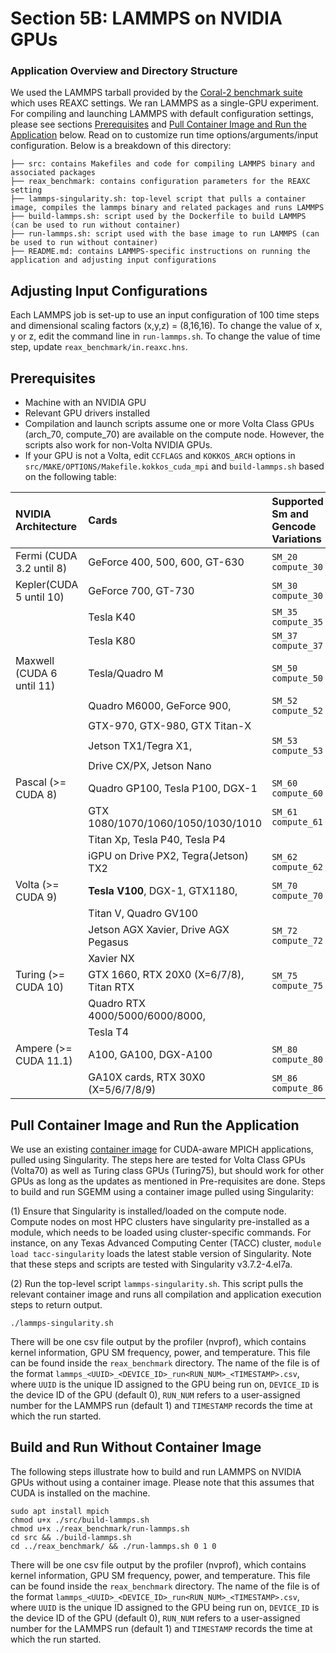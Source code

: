 # Section 5B: LAMMPS on NVIDIA GPUs

### Application Overview and Directory Structure
We used the LAMMPS tarball provided by the [Coral-2 benchmark suite](https://asc.llnl.gov/coral-2-benchmarks) which uses REAXC settings. We ran LAMMPS as a single-GPU experiment. For compiling and launching LAMMPS with default configuration settings, please see sections [Prerequisites](#prerequisites) and [Pull Container Image and Run the Application](#pull-container-image-and-run-the-application) below. Read on to customize run time options/arguments/input configuration.
Below is a breakdown of this directory:

```
├── src: contains Makefiles and code for compiling LAMMPS binary and associated packages
├── reax_benchmark: contains configuration parameters for the REAXC setting
├── lammps-singularity.sh: top-level script that pulls a container image, compiles the lammps binary and related packages and runs LAMMPS
├── build-lammps.sh: script used by the Dockerfile to build LAMMPS (can be used to run without container)
├── run-lammps.sh: script used with the base image to run LAMMPS (can be used to run without container)
├── README.md: contains LAMMPS-specific instructions on running the application and adjusting input configurations
```

## Adjusting Input Configurations
Each LAMMPS job is set-up to use an input configuration of 100 time steps and dimensional scaling factors (x,y,z) = (8,16,16). To change the value of x, y or z, edit the command line in `run-lammps.sh`. To change the value of time step, update `reax_benchmark/in.reaxc.hns`. 

## Prerequisites
* Machine with an NVIDIA GPU
* Relevant GPU drivers installed
* Compilation and launch scripts assume one or more Volta Class GPUs (arch_70, compute_70) are available on the compute node. However, the scripts also work for non-Volta NVIDIA GPUs. 
* If your GPU is not a Volta, edit `CCFLAGS` and `KOKKOS_ARCH` options in `src/MAKE/OPTIONS/Makefile.kokkos_cuda_mpi` and `build-lammps.sh`
based on the following table: 

| NVIDIA Architecture        | Cards                                   | Supported Sm and Gencode Variations |
|:---------------------------|:----------------------------------------|:------------------------------------|
| Fermi (CUDA 3.2 until 8)   | GeForce 400, 500, 600, GT-630           | `SM_20` `compute_30`                |
| Kepler(CUDA 5 until 10)    | GeForce 700, GT-730                     | `SM_30` `compute_30`                |
|                            | Tesla K40                               | `SM_35` `compute_35`                |
|                            | Tesla K80                               | `SM_37` `compute_37`                |
| Maxwell (CUDA 6 until 11)  | Tesla/Quadro M                          | `SM_50` `compute_50`                |
|                            | Quadro M6000, GeForce 900,              | `SM_52` `compute_52`                |
|                            | GTX-970, GTX-980, GTX Titan-X           |                                     |
|                            | Jetson TX1/Tegra X1,                    | `SM_53` `compute_53`                |
|                            | Drive CX/PX, Jetson Nano                |                                     |
| Pascal (>= CUDA 8)         | Quadro GP100, Tesla P100, DGX-1         | `SM_60` `compute_60`                |
|                            | GTX 1080/1070/1060/1050/1030/1010       | `SM_61` `compute_61`                |
|                            | Titan Xp, Tesla P40, Tesla P4           |                                     |
|                            | iGPU on Drive PX2, Tegra(Jetson) TX2    | `SM_62` `compute_62`                |
| Volta (>= CUDA 9)          | **Tesla V100**, DGX-1, GTX1180,         | `SM_70` `compute_70`                |
|                            | Titan V, Quadro GV100                   |                                     |
|                            | Jetson AGX Xavier, Drive AGX Pegasus    | `SM_72` `compute_72`                |
|                            | Xavier NX                               |                                     |
| Turing (>= CUDA 10)        | GTX 1660, RTX 20X0 (X=6/7/8), Titan RTX | `SM_75` `compute_75`                |
|                            | Quadro RTX 4000/5000/6000/8000,         |                                     |
|                            | Tesla T4                              |                                     |
| Ampere (>= CUDA 11.1)      | A100, GA100, DGX-A100                 | `SM_80` `compute_80`                |
|                            | GA10X cards, RTX 30X0 (X=5/6/7/8/9)   | `SM_86` `compute_86`                |

## Pull Container Image and Run the Application
We use an existing [container image](https://hub.docker.com/r/pawsey/cuda-mpich-base/tags) for CUDA-aware MPICH applications, pulled using Singularity. The steps here are tested for Volta Class GPUs (Volta70) as well as Turing class GPUs (Turing75), but should work for other GPUs as long as the updates as mentioned in Pre-requisites are done. Steps to build and run SGEMM using a container image pulled using Singularity:

(1) Ensure that Singularity is installed/loaded on the compute node. Compute nodes on most HPC clusters have singularity pre-installed as a module, which needs to be loaded using cluster-specific commands. For instance, on any Texas Advanced Computing Center (TACC) cluster, `module load tacc-singularity` loads the latest stable version of Singularity. 
Note that these steps and scripts are tested with Singularity v3.7.2-4.el7a. 

(2) Run the top-level script `lammps-singularity.sh`. This script pulls the relevant container image and runs all compilation and application execution steps to return output. 
```
./lammps-singularity.sh
```

There will be one csv file output by the profiler (nvprof), which contains kernel information, GPU SM frequency, power, and temperature. This file can be found inside the `reax_benchmark` directory.  The name of the file is of the format `lammps_<UUID>_<DEVICE_ID>_run<RUN_NUM>_<TIMESTAMP>.csv`, where `UUID` is the unique ID assigned to the GPU being run on, `DEVICE_ID` is the device ID of the GPU (default 0), `RUN_NUM` refers to a user-assigned number for the LAMMPS run (default 1) and `TIMESTAMP` records the time at which the run started.


## Build and Run Without Container Image
The following steps illustrate how to build and run LAMMPS on NVIDIA GPUs without using a container image. Please note that this assumes that CUDA is installed on the machine. 
```
sudo apt install mpich
chmod u+x ./src/build-lammps.sh
chmod u+x ./reax_benchmark/run-lammps.sh
cd src && ./build-lammps.sh
cd ../reax_benchmark/ && ./run-lammps.sh 0 1 0
```

There will be one csv file output by the profiler (nvprof), which contains kernel information, GPU SM frequency, power, and temperature. This file can be found inside the `reax_benchmark` directory.  The name of the file is of the format `lammps_<UUID>_<DEVICE_ID>_run<RUN_NUM>_<TIMESTAMP>.csv`, where `UUID` is the unique ID assigned to the GPU being run on, `DEVICE_ID` is the device ID of the GPU (default 0), `RUN_NUM` refers to a user-assigned number for the LAMMPS run (default 1) and `TIMESTAMP` records the time at which the run started.